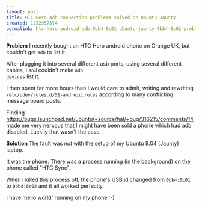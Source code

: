```yaml
--- 
layout: post
title: HTC Hero adb connection problems solved on Ubuntu Jaunty.
created: 1252957374
permalink: htc-hero-android-adb-0bb4-0c01-ubuntu-jaunty-0bb4-0c02-problem.html
---
```

<strong>Problem</strong>
I recently bought an HTC Hero android phone on Orange UK, but couldn't get <code>adb</code> to list it.

After plugging it into several different usb ports, using several different cables, I <em>still</em> couldn't make <code>adb devices</code> list it.

I then spent far more hours than I would care to admit, writing and rewriting <code>/etc/udev/rules.d/51-android.rules</code> according to many conflicting message board posts.

Finding https://bugs.launchpad.net/ubuntu/+source/hal/+bug/316215/comments/14 made me very nervous that I might have been sold a phone which had adb disabled.  Luckily that wasn't the case.

<strong>Solution</strong>
The fault was <em>not</em> with the setup of my Ubuntu 9.04 (Jaunty) laptop.

It was the phone.  There was a process running (in the background) on the phone called "HTC Sync".

When I killed this process off, the phone's USB id changed from <code>0bb4:0c01</code> to <code>0bb4:0c02</code> and it all worked perfectly.

I have 'hello world' running on my phone :-)  

